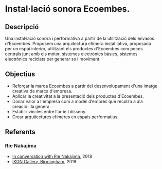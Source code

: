 # Instal·lació sonora Ecoembes.
## Descripció
Una instal·lació sonora i performativa a partir de la utilització dels envasos d'Ecoembes. Proposem una arquitectura efímera instal·lativa, proposada per un espai interior, utilitzant els productes d'Ecoembes com peces centrals junt amb els motor, sistemes electrònics bàsics, sistemes electrònics reciclats per generar so i moviment.

## Objectius
* Reforçar la marca Ecoembes a partir del desenvolupament d'una imatge creativa de marca d'empresa.
* Aplicar la creativitat a la presentació dels productes d'Ecoembes.
* Donar valor a l'empresa com a model d'empres que recolza a ala creació i la genera.
* Establir vincles entre l'ar ie l disseny.
* Crear arquitectures efímeres en espais performatius.

## Referents
### Rie Nakajima
* [In conversation with Rie Nakajima](https://www.youtube.com/watch?v=hIFK6LrmHww), 2018
* [IKON Gallery, Birmingham](https://www.rienakajima.com/_work/_installations/Cyclic.html), 2018
